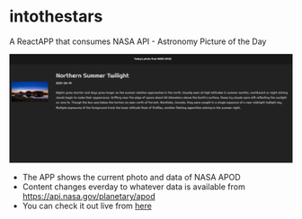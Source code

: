 # intothestars
A ReactAPP that consumes NASA API - Astronomy Picture of the Day

![Screnshot](/readmescreenshot.png "App Screenshot")

 - The APP shows the current photo and data of NASA APOD
 - Content changes everday to whatever data is available from https://api.nasa.gov/planetary/apod 
 - You can check it out live from [here]()
